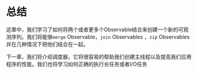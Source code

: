 # 总结

这章中，我们学习了如何将两个或者更多个Observable结合来创建一个新的可观测序列。我们将能够`merge` Observable，`join` Observables ，`zip` Observables 并在几种情况下把他们结合在一起。

下一章，我们将介绍调度器，它将很容易的帮助我们创建主线程以及提高我们应用程序的性能。我们也将学习如何正确的执行长任务或者I/O任务
